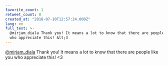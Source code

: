 ```yaml
---
favorite_count: 1
retweet_count: 0
created_at: "2018-07-10T12:57:24.000Z"
lang: en
full_text: >-
  @mirjam_diala Thank you! It means a lot to know that there are people like you
  who appreciate this! &lt;3
---
```


[@mirjam_diala](https://twitter.com/mirjam_diala) Thank you! It means a lot to
know that there are people like you who appreciate this! &lt;3
